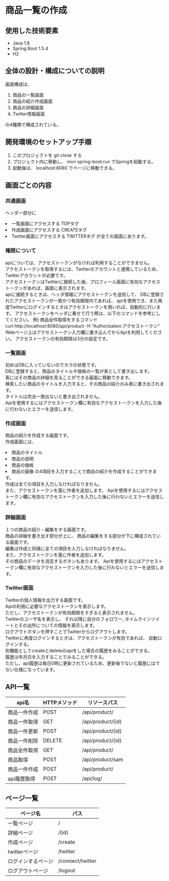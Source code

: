 # 商品一覧の作成
## 使用した技術要素
 - Java 1.8
 - Spring Boot 1.5.4
 - H2

## 全体の設計・構成についての説明

画面構成は、
1. 商品の一覧画面
2. 商品の紹介作成画面
3. 商品の詳細画面 
4. Twitter情報画面<br>

の4種類で構成されている。

## 開発環境のセットアップ手順
1. このプロジェクトを git clone する
2. プロジェクト内に移動し、 mvn spring-boot:run でSpringを起動する。
3. 起動後は、 localhost:8080 でページに移動できる。

## 画面ごとの内容

### 共通画面
ヘッダー部分に
 <li>一覧画面にアクセスする TOPタグ
 <li>作成画面にアクセスする CREATEタグ
 <li>Twitter画面にアクセスする TWITTERタグ
が全ての画面にあります。

### 権限について
apiについては、アクセストークンがなければ利用することができません。 <br>
アクセストークンを取得するには、Twitterのアカウントと連携しているため、
Twitterアカウントが必要です。<br>
アクセストークンはTwitterに接続した後、プロフィール画面に有効なアクセストークンがあれば、画面に表示されます。<br>
apiに接続するときは、ヘッダ情報にアクセストークンを送信して、
DBに登録されたアクセストークンが一致かつ有効期限内であれば、
apiを使用でき、また再度Twitterにログインするときはアクセストークンを用いれば、自動的に行います。
アクセストークンをヘッダに乗せて行う際は、以下のコマンドを参考にしてください。
例)
商品全件取得をするコマンド<br>
curl http://localhost:8080/api/product -H "Authorization:アクセストークン"<br>
Webページ上はアクセストークン入力欄に書き込んでからApiを利用してください。
アクセストークンの有効期限は3分の設定です。


### 一覧画面

初めはDBに入っていないのでカラの状態です。<br>
DBに登録すると、商品のタイトルや価格の一覧が表として書き出します。<br>
表にはその商品の詳細を見ることができる画面に移動できます。<br>
検索したい商品のタイトルを入力すると、その商品の紹介のみ表に書き出されます。<br>
タイトルは完全一致出ないと書き出されません。<br>
Apiを使用するにはアクセストークン欄に有効なアクセストークンを入力した後に行わないとエラーを送信します。

### 作成画面

商品の紹介を作成する画面です。<br>
作成画面には、
 <li>商品のタイトル
 <li>商品の説明
 <li>商品の価格
 <li>商品の画像
の4項目を入力することで商品の紹介を作成することができます。<br>
作成は全ての項目を入力しなければなりません。<br>
また、アクセストークンを基に作者を追加します。
Apiを使用するにはアクセストークン欄に有効なアクセストークンを入力した後に行わないとエラーを送信します。


### 詳細画面

１つの商品の紹介・編集をする画面です。<br>
商品の詳細を書き出す部分が上に、
商品の編集をする部分が下に構成されている画面です。<br>
編集は作成と同様に全ての項目を入力しなければなりません。<br>
また、アクセストークンを基に作者を追加します。<br>
その商品のデータを消去するボタンもあります。
Apiを使用するにはアクセストークン欄に有効なアクセストークンを入力した後に行わないとエラーを送信します。


### Twitter画面

Twitterの個人情報を出力する画面です。<br>
Apiの利用に必要なアクセストークンを表示します。<br>
ただし、アクセストークンが有効期限をすぎると表示されません。<br>
Twitterのユーザ名を表示し、
それ以降に自分のフォロワー, タイムラインツイートとその出所についての情報を表示します。<br>
ログアウトボタンを押すことでTwitterからログアウトします。<br>
Twitterに再度ログインするときは、アクセストークンが有効であれば、
自動ログインする。<br>
別機能としてcreateとdeleteのapiをした場合の履歴をみることができる。<br>
履歴は年月日を入力することでみることができる。<br>
ただし、api履歴は毎日0時に更新されているため、更新後でないと履歴にはでない仕様になっています。<br>

## API一覧
|api名|HTTPメソッド|リソースパス|
|---|---|---|
|商品一件作成|POST|/api/product/|
|商品一件取得|GET|/api/product/{id}|
|商品一件更新|POST|/api/product/{id}|
|商品一件削除|DELETE|/api/product/{id}|
|商品全件取得|GET|/api/product/|
|商品取得|POST|/api/product/sam|
|商品一件作成|POST|/api/product/|
|api履歴取得|POST|/api/log/|


## ページ一覧
|ページ名|パス|
|---|---|
|一覧ページ|/|
|詳細ページ|/{id}|
|作成ページ|/create|
|twitterページ|/twitter|
|ログインするページ|/connect/twitter|
|ログアウトページ|/logout|
